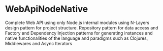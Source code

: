 # WebApiNodeNative

Complete Web API using only Node.js internal modules using N-Layers design pattern for project structure. Repository pattern for data access and Factory and Dependency Injection patterns for generating instances and native functionalities of the language and paradigms such as Clojures, Middlewares and Async Iterators
